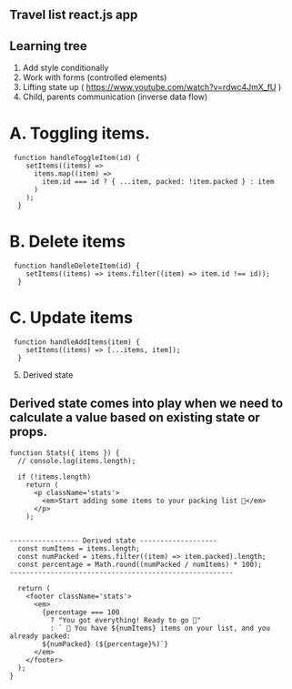 <!-- @format -->

## Travel list react.js app

## Learning tree

1. Add style conditionally
2. Work with forms (controlled elements)
3. Lifting state up ( https://www.youtube.com/watch?v=rdwc4JmX_fU )
4. Child, parents communication (inverse data flow)

# A. Toggling items.

```
 function handleToggleItem(id) {
    setItems((items) =>
      items.map((item) =>
        item.id === id ? { ...item, packed: !item.packed } : item
      )
    );
  }
```

# B. Delete items

```
 function handleDeleteItem(id) {
    setItems((items) => items.filter((item) => item.id !== id));
  }
```

# C. Update items

```
 function handleAddItems(item) {
    setItems((items) => [...items, item]);
  }

```

5. Derived state

## Derived state comes into play when we need to calculate a value based on existing state or props.

```
function Stats({ items }) {
  // console.log(items.length);

  if (!items.length)
    return (
      <p className='stats'>
        <em>Start adding some items to your packing list 🚀</em>
      </p>
    );


----------------- Derived state -------------------
  const numItems = items.length;
  const numPacked = items.filter((item) => item.packed).length;
  const percentage = Math.round((numPacked / numItems) * 100);
-------------------------------------------------------

  return (
    <footer className='stats'>
      <em>
        {percentage === 100
          ? "You got everything! Ready to go 🛫"
          : ` 🧳 You have ${numItems} items on your list, and you already packed:
        ${numPacked} (${percentage}%)`}
      </em>
    </footer>
  );
}

```
